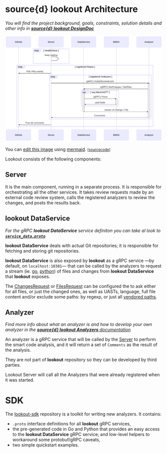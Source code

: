 # source{d} lookout Architecture

_You will find the project background, goals, constraints, solution details and other info in [**source{d} lookout DesignDoc**](https://docs.google.com/document/d/1pqz-_SHO5BsJE-aa8o_bAY3r5vR67amnWN8-qZc2UgY/edit#)_

![lookout service sequence diagram](assets/lookout-seq-diagram.png)

You can [edit this image](https://mermaidjs.github.io/mermaid-live-editor/#/edit/eyJjb2RlIjoic2VxdWVuY2VEaWFncmFtXG4gICAgcGFydGljaXBhbnQgR2l0SHViXG4gICAgcGFydGljaXBhbnQgU2VydmVyXG4gICAgcGFydGljaXBhbnQgRGF0YVNlcnZpY2VcbiAgICBwYXJ0aWNpcGFudCBCYmxmc2hcbiAgICBwYXJ0aWNpcGFudCBBbmFseXplclxuICAgIGxvb3AgSGVhbHRoY2hlY2tcbiAgICAgICAgU2VydmVyIC0-IFNlcnZlcjoga2VlcCB3YWl0aW5nXG4gICAgZW5kXG4gICAgbG9vcCByZWdpc3RlcmVkIFJlcG9zXG4gICAgICAgIFNlcnZlciAtPj4gR2l0SHViOiBQb2xsOiBQUnMgZXZlbnRzXG4gICAgICAgIGxvb3AgcmVnaXN0ZXJlZCBBbmFseXplcnNcbiAgICAgICAgICAgIFNlcnZlciAtPj4gK0FuYWx5emVyOiAoZ1JQQykgTm90aWZ5UmV2aWV3RXZlbnRcbiAgICAgICAgICAgIEFuYWx5emVyIC0-PiArRGF0YVNlcnZpY2U6IChnUlBDKSBHZXRDaGFuZ2VzIC8gR2V0RmlsZXNcbiAgICAgICAgICAgIG9wdCByZXEuV2FudFVBU1Q_XG4gICAgICAgICAgICAgICAgRGF0YVNlcnZpY2UgLT4-ICtCYmxmc2g6IChnUlBDKSBQYXJzZVxuICAgICAgICAgICAgICAgIEJibGZzaCAtLT4-IC1EYXRhU2VydmljZTogdWFzdC5Ob2RlXG4gICAgICAgICAgICBlbmRcbiAgICAgICAgICAgIERhdGFTZXJ2aWNlIC0tPj4gLUFuYWx5emVyOiBzdHJlYW0gb2YgQ2hhbmdlIC8gRmlsZVxuICAgICAgICAgICAgQW5hbHl6ZXIgLS0-PiAtU2VydmVyOiBDb21tZW50c1xuICAgICAgICBlbmRcbiAgICBTZXJ2ZXIgLT4-IEdpdEh1YjogUG9zdCBhbGwgY29tbWVudHNcbiAgICBlbmRcbiIsIm1lcm1haWQiOnsidGhlbWUiOiJkZWZhdWx0In19) using [mermaid](https://mermaidjs.github.io). <small>[[sourcecode](assets/lookout-seq-diagram.md)]</small>

Lookout consists of the following components:


## Server

It is the main component, running in a separate process.
It is responsible for orchestrating all the other services.
It takes review requests made by an external code review system, calls the registered analyzers to review the changes, and posts the results back.


## lookout DataService

_For the gRPC **lookout DataService** service definiton you can take al look to **[`service_data.proto`](https://github.com/src-d/lookout-sdk/blob/master/proto/lookout/sdk/service_data.proto#L27)**_

**lookout DataService** deals with actual Git repositories; it is responsible for fetching and storing git repositories.

**lookout DataService** is also exposed by **lookout** as a gRPC service &mdash;by default, on `localhost:10301`&mdash; that can be called by the analyzers to request a stream (ie. [go](https://grpc.io/docs/tutorials/basic/go.html#server-side-streaming-rpc-1), [python](https://grpc.io/docs/tutorials/basic/python.html#response-streaming-rpc)) of files and changes from **lookout DataService** that **lookout** exposes.

The [ChangesRequest](https://github.com/src-d/lookout-sdk/blob/master/proto/lookout/sdk/service_data.proto#L58) or [FilesRequest](https://github.com/src-d/lookout-sdk/blob/master/proto/lookout/sdk/service_data.proto#L69) can be configured the to ask either for all files, or just the changed ones, as well as UASTs, language, full file content and/or exclude some paths: by regexp, or just all [vendored paths](https://github.com/github/linguist/blob/master/lib/linguist/vendor.yml).


## Analyzer

_Find more info about what an analyzer is and how to develop your own analyzer in the [**source{d} lookout Analyzers** documentation](analyzers.md)_

An analyzer is a gRPC service that will be called by the [Server](#server) to perform the smart code analysis, and it will return a set of `Comments` as the result of the analysis.

They are not part of **lookout** repository so they can be developed by third parties.

Lookout Server will call all the Analyzers that were already registered when it was started.


# SDK

The [lookout-sdk](https://github.com/src-d/lookout-sdk) repository is a toolkit for writing new analyzers. It contains:
- `.proto` interface definitions for all **lookout** gRPC services,
- the pre-generated code in Go and Python that provides an easy access to the **lookout DataService** gRPC service; and low-level helpers to workaround some protobuf/gRPC caveats,
- two simple quickstart examples.
